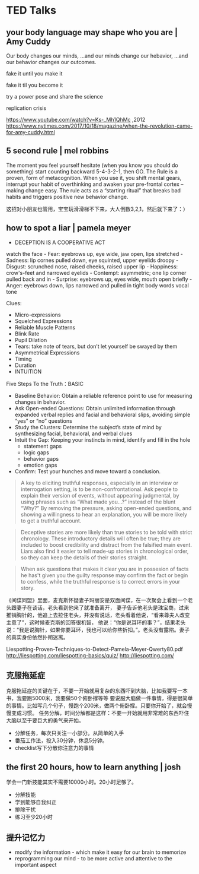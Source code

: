 # TED Talks


## your body language may shape who you are | Amy Cuddy

Our body changes our minds,
...and our minds change our hebavior,
...and our behavior changes our outcomes.

fake it until you make it

fake it til you become it

try a power pose and share the science

replication crisis

https://www.youtube.com/watch?v=Ks-_Mh1QhMc ,2012
https://www.nytimes.com/2017/10/18/magazine/when-the-revolution-came-for-amy-cuddy.html


## 5 second rule | mel robbins

The moment you feel yourself hesitate (when you know you should do something) start counting backward 5-4-3-2-1, then GO. The Rule is a proven, form of metacognition. When you use it, you shift mental gears, interrupt your habit of overthinking and awaken your pre-frontal cortex – making change easy. The rule acts as a “starting ritual” that breaks bad habits and triggers positive new behavior change.

这招对小朋友也管用，宝宝玩滑滑梯不下来，大人倒数3,2,1，然后就下来了：）

## how to spot a liar | pamela meyer


- DECEPTION IS A COOPERATIVE ACT

watch the face
    - Fear: eyebrows up, eye wide, jaw open, lips stretched
    - Sadness: lip cornes pulled down, eye squinted, upper eyelids droopy
    - Disgust: scrunched nose, raised cheeks, raised upper lip
    - Happiness: crow's-feet and narrowed eyelids
    - Contempt: asymmetric; one lip corner pulled back and in
    - Surprise: eyebrows up, eyes wide, mouth open briefly
    - Anger: eyebrows down, lips narrowed and pulled in tight
body
words
vocal tone

Clues:
- Micro-expressions
- Squelched Expressions
- Reliable Muscle Patterns
- Blink  Rate
- Pupil Dilation
- Tears: take note of tears, but don’t let yourself be swayed by them
- Asymmetrical Expressions
- Timing
- Duration
- INTUITION

Five Steps To the Truth：BASIC
- Baseline Behavior: Obtain a reliable reference point to use for measuring changes in behavior.
- Ask Open-ended Questions: Obtain unlimited information through expanded verbal replies and facial and behavioral
slips, avoiding simple “yes” or “no” questions
- Study the Clusters: Determine the subject’s state of mind by synthesizing facial, behavioral, and verbal clues
- Intuit the Gap: Keeping your instincts in mind, identify and fill in the hole
    - statement gaps
    - logic gaps
    - behavior gaps
    - emotion gaps
- Confirm: Test your hunches and move toward a conclusion.

> A key to eliciting truthful responses, especially in an interview or interrogation setting, is to be non-confrontational. Ask people to explain their version of events, without appearing judgmental, by using phrases such as “What made you…?” instead of the blunt “Why?” By removing the pressure, asking open-ended questions, and showing a willingness to hear an explanation, you will be more likely to get a truthful account.

> Deceptive stories are more likely than true stories to be told with strict chronology.
These introductory details will often be true; they are included to boost credibility and distract from the falsified main event.
Liars also find it easier to tell made-up stories in chronological order, so they can keep the details of their stories straight.

> When ask questions that makes it clear you are in possesion of facts he has't given you
the guilty response may confirm the fact or begin to confess, while the truthful response
is to correct errors in your story.


《间谍同盟》里面，麦克斯怀疑妻子玛丽安是双面间谍，在一次聚会上看到一个老头跟妻子在谈话，老头看到他来了就准备离开，
妻子告诉他老头是珠宝商，过来推销胸针的，他追上去拉住老头，并没有说话，老头看着他说，“看来尊夫人改变主意了”，这时候麦克斯的回答很机智，
他说：“你是说耳环的事？”，结果老头说：“我是说胸针，如果你要耳环，我也可以给你些折扣。”。老头没有露陷。妻子的真实身份依然扑朔迷离。


Liespotting-Proven-Techniques-to-Detect-Pamela-Meyer-Qwerty80.pdf
http://liespotting.com/liespotting-basics/quiz/
http://liespotting.com/

## 克服拖延症

克服拖延症的关键在于，不要一开始就用复杂的东西吓到大脑，比如我要写一本书，我要跑5000米，我要做50个俯卧撑等等
要说服大脑做一件事情，得是很简单的事情。比如写几个句子，慢跑个200米，做两个俯卧撑。只要你开始了，就会慢慢变成习惯。
任务分解，时间分解都是这样：不要一开始就用非常难的东西吓住大脑以至于要巨大的勇气来开始。

* 分解任务，每次只关注一小部分。从简单的入手
* 番茄工作法，投入30分钟，休息5分钟。
* checklist写下分散你注意力的事情

## the first 20 hours, how to learn anything | josh
学会一门新技能其实不需要10000小时。20小时足够了。
* 分解技能
* 学到能够自我纠正
* 排除干扰
* 练习至少20小时

## 提升记忆力
* modify the information - which make it easy for our brain to memorize
* reprogramming our mind - to be more active and attentive to the important aspect
